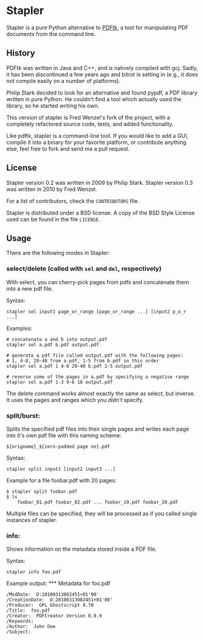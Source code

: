 Stapler
=======

Stapler is a pure Python alternative to [PDFtk][pdftk], a tool for manipulating
PDF documents from the command line.

[pdftk]: http://www.pdfhacks.com/pdftk/

History
-------
PDFtk was written in Java and C++, and
is natively compiled with gcj. Sadly, it has been discontinued a few years ago
and bitrot is setting in (e.g., it does not compile easily on a number of
platforms).

Philip Stark decided to look for an alternative and found pypdf, a PDF library
written in pure Python. He couldn't find a tool which actually used the
library, so he started writing his own.

This version of stapler is Fred Wenzel's fork of the project, with a completely
refactored source code, tests, and added functionality.

Like pdftk, stapler is a command-line tool. If you would like to add a GUI,
compile it into a binary for your favorite platform, or contribute anything else,
feel free to fork and send me a pull request.

License
-------
Stapler version 0.2 was written in 2009 by Philip Stark.
Stapler version 0.3 was written in 2010 by Fred Wenzel.

For a list of contributors, check the ``CONTRIBUTORS`` file.

Stapler is distributed under a BSD license. A copy of the BSD Style
License used can be found in the file ``LICENSE``.

Usage
-----
There are the following modes in Stapler:

### select/delete (called with ``sel`` and ``del``, respectively)
With select, you can cherry-pick pages from pdfs and concatenate them into
a new pdf file.

Syntax:

    stapler sel input1 page_or_range [page_or_range ...] [input2 p_o_r ...]

Examples:

    # concatenate a and b into output.pdf
    stapler sel a.pdf b.pdf output.pdf

    # generate a pdf file called output.pdf with the following pages:
    # 1, 4-8, 20-40 from a.pdf, 1-5 from b.pdf in this order
    stapler sel a.pdf 1 4-8 20-40 b.pdf 1-5 output.pdf

    # reverse some of the pages in a.pdf by specifying a negative range
    stapler sel a.pdf 1-3 9-6 10 output.pdf

The delete command works almost exactly the same as select, but inverse.
It uses the pages and ranges which you _didn't_ specify.

### split/burst:
Splits the specified pdf files into their single pages and writes each page
into it's own pdf file with this naming scheme:

    ${origname}_${zero-padded page no}.pdf

Syntax:

    stapler split input1 [input2 input3 ...]

Example for a file foobar.pdf with 20 pages:

    $ stapler split foobar.pdf
    $ ls
        foobar_01.pdf foobar_02.pdf ... foobar_19.pdf foobar_20.pdf

Multiple files can be specified, they will be processed as if you called
single instances of stapler.

### info:
Shows information on the metadata stored inside a PDF file.

Syntax:

    stapler info foo.pdf

Example output:
    *** Metadata for foo.pdf

    /ModDate:  D:20100313082451+01'00'
    /CreationDate:  D:20100313082451+01'00'
    /Producer:  GPL Ghostscript 8.70
    /Title:  foo.pdf
    /Creator:  PDFCreator Version 0.9.9
    /Keywords:
    /Author:  John Doe
    /Subject:

